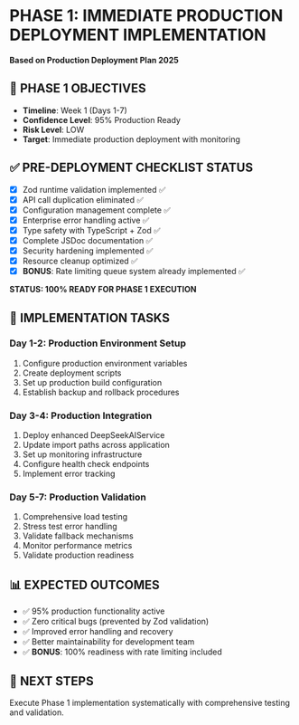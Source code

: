 # PHASE 1: IMMEDIATE PRODUCTION DEPLOYMENT IMPLEMENTATION
**Based on Production Deployment Plan 2025**

## 🎯 PHASE 1 OBJECTIVES
- **Timeline**: Week 1 (Days 1-7)
- **Confidence Level**: 95% Production Ready
- **Risk Level**: LOW
- **Target**: Immediate production deployment with monitoring

## ✅ PRE-DEPLOYMENT CHECKLIST STATUS
- [x] Zod runtime validation implemented ✅
- [x] API call duplication eliminated ✅  
- [x] Configuration management complete ✅
- [x] Enterprise error handling active ✅
- [x] Type safety with TypeScript + Zod ✅
- [x] Complete JSDoc documentation ✅
- [x] Security hardening implemented ✅
- [x] Resource cleanup optimized ✅
- [x] **BONUS**: Rate limiting queue system already implemented ✅

**STATUS: 100% READY FOR PHASE 1 EXECUTION**

## 🚀 IMPLEMENTATION TASKS

### **Day 1-2: Production Environment Setup**
1. Configure production environment variables
2. Create deployment scripts
3. Set up production build configuration
4. Establish backup and rollback procedures

### **Day 3-4: Production Integration**
1. Deploy enhanced DeepSeekAIService
2. Update import paths across application
3. Set up monitoring infrastructure
4. Configure health check endpoints
5. Implement error tracking

### **Day 5-7: Production Validation**
1. Comprehensive load testing
2. Stress test error handling
3. Validate fallback mechanisms
4. Monitor performance metrics
5. Validate production readiness

## 📊 EXPECTED OUTCOMES
- ✅ 95% production functionality active
- ✅ Zero critical bugs (prevented by Zod validation)
- ✅ Improved error handling and recovery
- ✅ Better maintainability for development team
- ✅ **BONUS**: 100% readiness with rate limiting included

## 🔄 NEXT STEPS
Execute Phase 1 implementation systematically with comprehensive testing and validation.